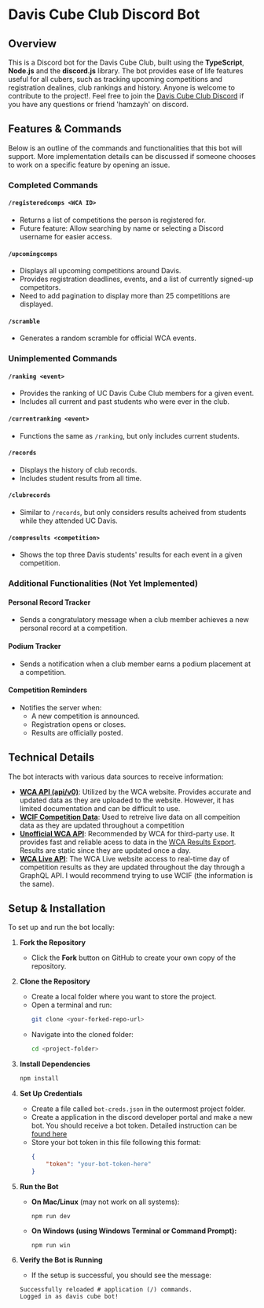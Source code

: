 # Davis Cube Club Discord Bot

## Overview

This is a Discord bot for the Davis Cube Club, built using the **TypeScript**, **Node.js** and the **discord.js** library. The bot provides ease of life features useful for all cubers, such as tracking upcoming competitions and registration dealines, club rankings and history. Anyone is welcome to contribute to the project!. Feel free to join the [Davis Cube Club Discord](https://linktr.ee/daviscubeclub) if you have any questions or friend 'hamzayh' on discord.

## Features & Commands

Below is an outline of the commands and functionalities that this bot will support. More implementation details can be discussed if someone chooses to work on a specific feature by opening an issue.

### Completed Commands

#### `/registeredcomps <WCA ID>`

-   Returns a list of competitions the person is registered for.
-   Future feature: Allow searching by name or selecting a Discord username for easier access.

#### `/upcomingcomps`

-   Displays all upcoming competitions around Davis.
-   Provides registration deadlines, events, and a list of currently signed-up competitors.
-   Need to add pagination to display more than 25 competitions are displayed.

#### `/scramble`

-   Generates a random scramble for official WCA events.

### Unimplemented Commands

#### `/ranking <event>`

-   Provides the ranking of UC Davis Cube Club members for a given event.
-   Includes all current and past students who were ever in the club.

#### `/currentranking <event>`

-   Functions the same as `/ranking`, but only includes current students.

#### `/records`

-   Displays the history of club records.
-   Includes student results from all time.

#### `/clubrecords`

-   Similar to `/records`, but only considers results acheived from students while they attended UC Davis.

#### `/compresults <competition>`

-   Shows the top three Davis students' results for each event in a given competition.

### Additional Functionalities (Not Yet Implemented)

#### Personal Record Tracker

-   Sends a congratulatory message when a club member achieves a new personal record at a competition.

#### Podium Tracker

-   Sends a notification when a club member earns a podium placement at a competition.

#### Competition Reminders

-   Notifies the server when:
    -   A new competition is announced.
    -   Registration opens or closes.
    -   Results are officially posted.

## Technical Details

The bot interacts with various data sources to receive information:

-   [**WCA API (api/v0)**](): Utilized by the WCA website. Provides accurate and updated data as they are uploaded to the website. However, it has limited documentation and can be difficult to use.
-   [**WCIF Competition Data**](https://github.com/thewca/wcif/tree/master?tab=readme-ov-file): Used to retreive live data on all compeition data as they are updated throughout a competition
-   [**Unofficial WCA API**](https://wca-rest-api.robiningelbrecht.be/): Recommended by WCA for third-party use. It provides fast and reliable acess to data in the [WCA Results Export](https://www.worldcubeassociation.org/export/results). Results are static since they are updated once a day.
-   [**WCA Live API**](https://github.com/thewca/wca-live): The WCA Live website access to real-time day of competition results as they are updated throughout the day through a GraphQL API. I would recommend trying to use WCIF (the information is the same).

## Setup & Installation

To set up and run the bot locally:

1. **Fork the Repository**

    - Click the **Fork** button on GitHub to create your own copy of the repository.

2. **Clone the Repository**

    - Create a local folder where you want to store the project.
    - Open a terminal and run:
        ```sh
        git clone <your-forked-repo-url>
        ```
    - Navigate into the cloned folder:
        ```sh
        cd <project-folder>
        ```

3. **Install Dependencies**

    ```sh
    npm install
    ```

4. **Set Up Credentials**

    - Create a file called `bot-creds.json` in the outermost project folder.
    - Create a application in the discord developer portal and make a new bot. You should receive a bot token. Detailed instruction can be [found here](https://discordjs.guide/preparations/setting-up-a-bot-application.html)
    - Store your bot token in this file following this format:
        ```json
        {
            "token": "your-bot-token-here"
        }
        ```

5. **Run the Bot**

    - **On Mac/Linux** (may not work on all systems):
        ```
        npm run dev
        ```
    - **On Windows (using Windows Terminal or Command Prompt):**
        ```
        npm run win
        ```

6. **Verify the Bot is Running**
    - If the setup is successful, you should see the message:
    ```
    Successfully reloaded # application (/) commands.
    Logged in as davis cube bot!
    ```
